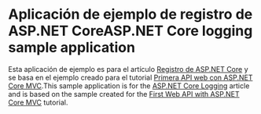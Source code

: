 # <a name="aspnet-core-logging-sample-application"></a><span data-ttu-id="c69a5-101">Aplicación de ejemplo de registro de ASP.NET Core</span><span class="sxs-lookup"><span data-stu-id="c69a5-101">ASP.NET Core logging sample application</span></span>

<span data-ttu-id="c69a5-102">Esta aplicación de ejemplo es para el artículo [Registro de ASP.NET Core](https://docs.microsoft.com/aspnet/core/fundamentals/logging/index) y se basa en el ejemplo creado para el tutorial [Primera API web con ASP.NET Core MVC](https://docs.microsoft.com/aspnet/core/tutorials/first-web-api).</span><span class="sxs-lookup"><span data-stu-id="c69a5-102">This sample application is for the [ASP.NET Core Logging](https://docs.microsoft.com/aspnet/core/fundamentals/logging/index) article and is based on the sample created for the [First Web API with ASP.NET Core MVC](https://docs.microsoft.com/aspnet/core/tutorials/first-web-api) tutorial.</span></span>
